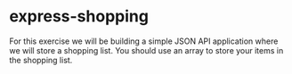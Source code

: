 # express-shopping
For this exercise we will be building a simple JSON API application where we will store a shopping list. You should use an array to store your items in the shopping list.
